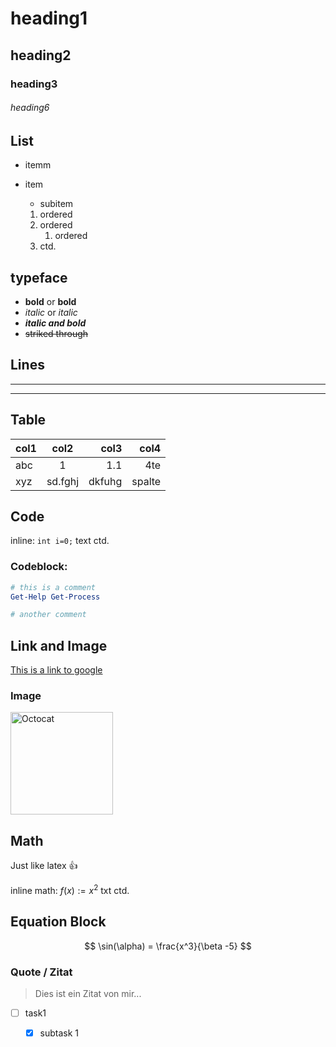 # heading1

## heading2

### heading3

###### heading6

## List

- itemm

- item
  
  - subitem
  1. ordered
  2. ordered
     1. ordered
  3. ctd.

## typeface

- **bold** or __bold__
- *italic* or _italic_
- ***italic and bold***
- ~~striked through~~

## Lines

---

-----

## Table

| col1 | col2    | col3   | col4   |
| ---- |:-------:| ------:| ------:|
| abc  | 1       | 1.1    | 4te    |
| xyz  | sd.fghj | dkfuhg | spalte |

## Code

inline: `int i=0;` text ctd.

### Codeblock:

```powershell
# this is a comment
Get-Help Get-Process

# another comment
```

## Link and Image

[This is a link to google](https://google.com)

### Image

<img src="https://myoctocat.com/assets/images/octocat-outfit.png" title="" alt="Octocat" width="164">

## Math

Just like latex :thumbsup:

inline math: $f(x) := x^2$ txt ctd.

## Equation Block

$$
\sin(\alpha) = \frac{x^3}{\beta -5}
$$

### Quote / Zitat

> Dies ist ein Zitat von mir...



- [ ] task1
  
  - [x] subtask 1
